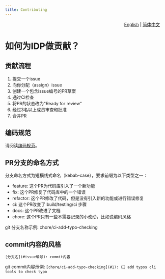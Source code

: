 ```yaml
---
title: Contributing
---
```


<div align="right">

  [English](contributing.md) | [简体中文](contributing_zh.md)

</div>


# 如何为IDP做贡献？

## 贡献流程

1. 提交一个issue
2. 向你分配（assign）issue
3. 创建一个包含issue编号的PR草案
4. 通过CI检查
5. 将PR的状态改为"Ready for review"
5. 经过3名以上成员审查和批准
6. 合并PR

## 编码规范

请阅读[编码规范](/docs/code-style.md)。

## PR分支的命名方式

分支命名方式为短横线式命名（kebab-case），要求前缀为以下类型之一：

- feature: 这个PR为代码库引入了一个新功能
- fix: 这个PR修复了代码库中的一个错误
- refactor: 这个PR修改了代码，但是没有引入新的功能或进行错误修复
- ci: 这个PR改变了 build/testing/ci 步骤
- docs: 这个PR改进了文档
- chore: 这个PR只有一些不需要记录的小改动，比如说编码风格

git 分支名称示例: chore/ci-add-typo-checking

## commit内容的风格

`[分支名](#issue编号): commit内容`

git commit内容示例: `[chore/ci-add-typo-checking](#1): CI add typos cli tools to check typo`
